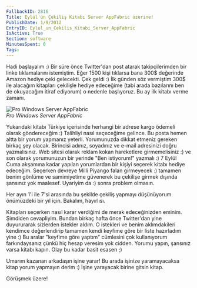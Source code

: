 ```yaml
---
FallbackID: 2816
Title: Eylül'ün Çekiliş Kitabı Server AppFabric üzerine!
PublishDate: 1/9/2012
EntryID: Eylul_un_Cekilis_Kitabi_Server_AppFabric
IsActive: True
Section: software
MinutesSpent: 0
Tags: 
---
```

Hadi başlayalım :) Bir süre önce Twitter'dan post atarak takipçilerimden
bir linke tıklamalarını istemiştim. Eğer 1500 kişi tıklarsa bana 300\$
değerinde Amazon hediye çeki gelecekti. Çek geldi :) İlk günden söz
vermiştim 300\$ ile alacağım kitapları çekilişle hediye edeceğime (tabi
arada bazılarını ben de okuyacağım itiraf ediyorum) o nedenle
başlıyoruz. Bu ay ilk kitabı verme zamanı.

![Pro Windows Server
AppFabric](media/Eylul_un_Cekilis_Kitabi_Server_AppFabric/appfabric.jpg)\
*Pro Windows Server AppFabric*

Yukarıdaki kitabı Türkiye içerisinde herhangi bir adrese kargo ödemeli
olarak göndereceğim :) Talihliyi nasıl seçeceğime gelince. Bu posta
hemen altta bir yorum yapmanız yeterli. Yorumunuzda dikkat etmeniz
gereken birkaç şey olacak. Birincisi adınız, soyadınız ve e-mail
adresinizi doğru yazmalısınız. Web sitesi olarak reklam kokan
hareketlere girmemelisiniz :) ve son olarak yorumunuzun bir yerinde "Ben
istiyorum!" yazmalı :) 7 Eylül Cuma akşamına kadar yapılan yorumlardan
bir kişiyi seçerek kitabı hediye edeceğim. Seçerken devreye Milli
Piyango falan girmeyecek :) tamamen benim gönlüme ve samimiyetime
güvenerek bu çekilişe girmek dışında şansınız yok maalesef. Uyariyim da
:) sonra problem olmasın.

Her ayın 1'i ile 7'si arasında bu şekilde çekiliş yapmayı düşünüyorum
önümüzdeki bir yıl için. Bakalım, hayırlısı.

Kitapları seçerken nasıl karar verdiğimi de merak edeceğinizden eminim.
Şimdiden cevapliyim. Bundan birkaç hafta önce Twitter'dan yine
duyururarak sizlerden istekler aldım. O istekleri ve benim aklımdakileri
kendimce değerlendirip tamamen kendi keyfime göre bir liste hazırladım
yine :) Bu aralar "keyfime göre yaptım" cümlesini çok kullanıyorum
farkındaysanız çünkü hiç hesap veresim yok cidden. Yorumu yapın,
şansınız varsa kitabı kapın. Olay bu kadar basit esasen ;)

Umarım kazanan arkadaşın işine yarar! Bu arada işinize yaramayacaksa
kitap yorum yapmayın derim :) İşine yarayacak birine gitsin kitap.

Görüşmek üzere!


